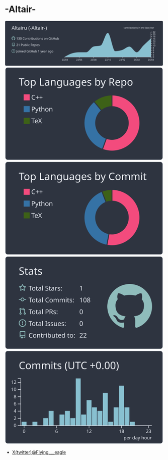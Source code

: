# -Altair-

[![](https://raw.githubusercontent.com/Altairu/Altairu/main/profile-summary-card-output/nord_dark/0-profile-details.svg)](https://github.com/vn7n24fzkq/github-profile-summary-cards)
[![](https://raw.githubusercontent.com/Altairu/Altairu/main/profile-summary-card-output/nord_dark/1-repos-per-language.svg)](https://github.com/vn7n24fzkq/github-profile-summary-cards) [![](https://raw.githubusercontent.com/Altairu/Altairu/main/profile-summary-card-output/nord_dark/2-most-commit-language.svg)](https://github.com/vn7n24fzkq/github-profile-summary-cards)
[![](https://raw.githubusercontent.com/Altairu/Altairu/main/profile-summary-card-output/nord_dark/3-stats.svg)](https://github.com/vn7n24fzkq/github-profile-summary-cards) [![](https://raw.githubusercontent.com/Altairu/Altairu/main/profile-summary-card-output/nord_dark/4-productive-time.svg)](https://github.com/vn7n24fzkq/github-profile-summary-cards)

<!--
[![Top Langs](https://github-readme-stats.vercel.app/api/top-langs/?username=Altairu
)](https://github.com/anuraghazra/github-readme-stats)

[![trophy](https://github-profile-trophy.vercel.app/?username=Altairu&theme=onedark&column=7
)](https://github.com/ryo-ma/github-profile-trophy)
-->


* [X(twitter)@Flying___eagle](https://twitter.com/Flying___eagle)


<!--
**Altairu/Altairu** is a ✨ _special_ ✨ repository because its `README.md` (this file) appears on your GitHub profile.

Here are some ideas to get you started:

- 🔭 I’m currently working on ...
- 🌱 I’m currently learning ...
- 👯 I’m looking to collaborate on ...
- 🤔 I’m looking for help with ...
- 💬 Ask me about ...
- 📫 How to reach me: ...
- 😄 Pronouns: ...
- ⚡ Fun fact: ...
-->

